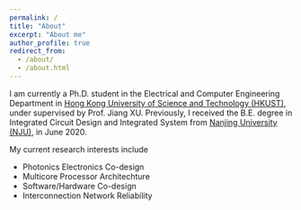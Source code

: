 ```yaml
---
permalink: /
title: "About"
excerpt: "About me"
author_profile: true
redirect_from: 
  - /about/
  - /about.html
---
```


I am currently a Ph.D. student in the Electrical and Computer Engineering Department in [Hong Kong University of Science and Technology (HKUST)](https://hkust.edu.hk), under supervised by Prof. Jiang XU. Previously, I received the B.E. degree in Integrated Circuit Design and Integrated System from [Nanjing University (NJU)](https://www.nju.edu.cn), in June 2020.

My current research interests include

- Photonics Electronics Co-design
- Multicore Processor Architechture
- Software/Hardware Co-design
- Interconnection Network Reliability
